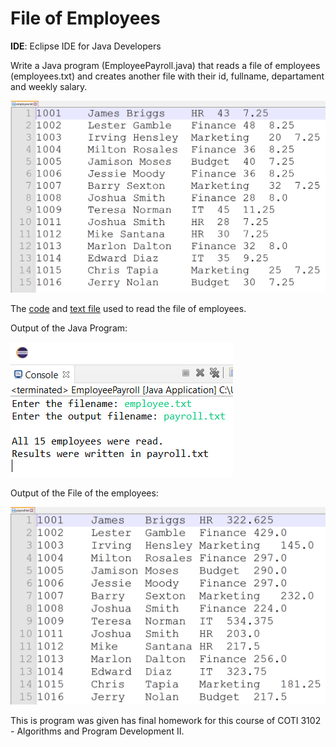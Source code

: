 <h1> File of Employees </h1>

<b>IDE</b>: Eclipse IDE for Java Developers   

Write a Java program (EmployeePayroll.java) that reads a file of employees (employees.txt) and creates another file with their id, 
fullname, departament and weekly salary. 

![Employee File](employeeFile.PNG)

The [code](https://raw.githubusercontent.com/cristian9217/cristian9217/default/courses/coti3102/java/EmployeePayroll.java)
and [text file](https://raw.githubusercontent.com/cristian9217/cristian9217/default/courses/coti3102/employee.txt) 
used to read the file of employees. 

Output of the Java Program: 

![Payroll Output](payrollOutput.PNG)

Output of the File of the employees: 

![Payroll File](payrollFile.PNG) 

This is program was given has final homework for this course of COTI 3102 - Algorithms and Program Development II.
